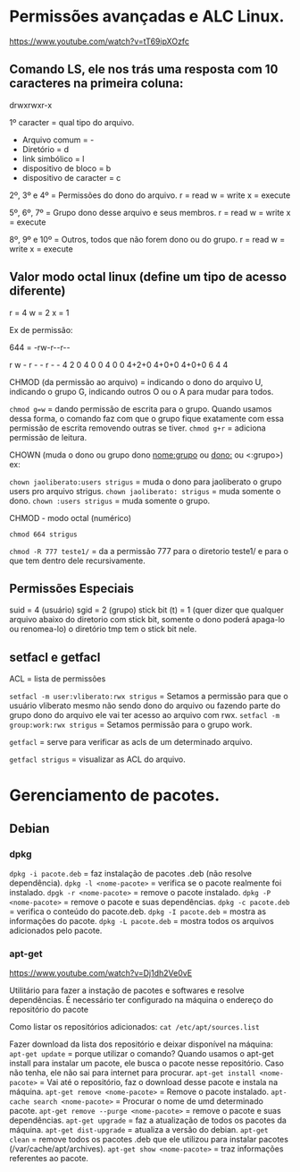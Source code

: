 # Permissões avançadas e ALC Linux.
https://www.youtube.com/watch?v=tT69ipXOzfc

## Comando LS, ele nos trás uma resposta com 10 caracteres na primeira coluna:
drwxrwxr-x

1º caracter = qual tipo do arquivo.
- Arquivo comum = -
- Diretório = d 
- link simbólico = l
- dispositivo de bloco = b
- dispositivo de caracter = c

2º, 3º e 4º = Permissões do dono do arquivo.
r = read
w = write
x = execute

5º, 6º, 7º = Grupo dono desse arquivo e seus membros.
r = read
w = write
x = execute

8º, 9º e 10º = Outros, todos que não forem dono ou do grupo.
r = read
w = write
x = execute

## Valor modo octal linux (define um tipo de acesso diferente)
r = 4
w = 2
x = 1

Ex de permissão:

644 = -rw-r--r--

r w -  r - -  r - -
4 2 0  4 0 0  4 0 0 
4+2+0  4+0+0  4+0+0
  6      4      4


CHMOD (da permissão ao arquivo) = indicando o dono do arquivo U, indicando o grupo G, indicando outros O ou o A para mudar para todos.

```chmod g=w``` = dando permissão de escrita para o grupo. Quando usamos dessa forma, o comando faz com que o grupo fique exatamente com essa permissão de escrita removendo outras se tiver.
```chmod g+r``` = adiciona permissão de leitura.

CHOWN (muda o dono ou grupo dono <nome:grupo> ou <dono:> ou <:grupo>) ex:

```chown jaoliberato:users strigus``` = muda o dono para jaoliberato o grupo users pro arquivo strigus.
```chown jaoliberato: strigus``` = muda somente o dono.
```chown :users strigus``` = muda somente o grupo.

CHMOD - modo octal (numérico)

```chmod 664 strigus```

```chmod -R 777 teste1/```   = da a permissão 777 para o diretorio teste1/ e para o que tem dentro dele recursivamente.

## Permissões Especiais

suid = 4  (usuário)
sgid = 2  (grupo)
stick bit (t) = 1  (quer dizer que qualquer arquivo abaixo do diretorio com stick bit, somente o dono poderá apaga-lo ou renomea-lo) o diretório tmp tem o stick bit nele.

## setfacl e getfacl 
ACL = lista de permissões

```setfacl -m user:vliberato:rwx strigus``` = Setamos a permissão para que o usuário vliberato mesmo não sendo dono do arquivo ou fazendo parte do grupo dono do arquivo ele vai ter acesso ao arquivo com rwx.
```setfacl -m group:work:rwx strigus``` = Setamos permissão para o grupo work.

```getfacl``` = serve para verificar as acls de um determinado arquivo.

```getfacl strigus``` = visualizar as ACL do arquivo.



# Gerenciamento de pacotes.

## Debian

### dpkg

```dpkg -i pacote.deb``` = faz instalação de pacotes .deb (não resolve dependência).
```dpkg -l <nome-pacote>``` = verifica se o pacote realmente foi instalado.
```dpgk -r <nome-pacote>``` = remove o pacote instalado.
```dpkg -P <nome-pacote>``` = remove o pacote e suas dependências.
```dpkg -c pacote.deb``` = verifica o conteúdo do pacote.deb.
```dpkg -I pacote.deb``` = mostra as informações do pacote.
```dpkg -L pacote.deb``` = mostra todos os arquivos adicionados pelo pacote.

### apt-get
https://www.youtube.com/watch?v=Dj1dh2Ve0vE

Utilitário para fazer a instação de pacotes e softwares e resolve dependências. É necessário ter configurado na máquina o endereço do repositório do pacote

Como listar os repositórios adicionados:
```cat /etc/apt/sources.list```

Fazer download da lista dos repositório e deixar disponível na máquina:
```apt-get update``` = porque utilizar o comando? Quando usamos o apt-get install para instalar um pacote, ele busca o pacote nesse repositório. Caso não tenha, ele não sai para internet para procurar.
```apt-get install <nome-pacote>``` = Vai até o repositório, faz o download desse pacote e instala na máquina.
```apt-get remove <nome-pacote>``` = Remove o pacote instalado.
```apt-cache search <nome-pacote>``` =  Procurar o nome de umd determinado pacote.
```apt-get remove --purge <nome-pacote>``` = remove o pacote e suas dependências.
```apt-get upgrade``` = faz a atualização de todos os pacotes da máquina.
```apt-get dist-upgrade``` = atualiza a versão do debian.
```apt-get clean``` = remove todos os pacotes .deb que ele utilizou para instalar pacotes (/var/cache/apt/archives).
```apt-get show <nome-pacote>``` = traz informações referentes ao pacote.
